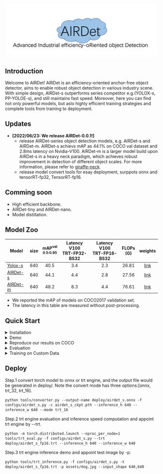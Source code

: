 <div align="center"><img src="assets/airdet.png" width="500"></div>


## Introduction
Welcome to AIRDet! 
AIRDet is an efficiency-oriented anchor-free object detector, aims to enable robust object detection in various industry scene. With simple design, AIRDet-s outperforms series competitor e.g.(YOLOX-s, PP-YOLOE-s), and still maintains fast speed. Moreover, here you can find not only powerful models, but aslo highly efficient training strategies and complete tools from training to deployment.  

## Updates
-  **[2022/06/23: We release  AIRDet-0.0.1!]**
    * release AIRDet-series object detection models, e.g. AIRDet-s and AIRDet-m. AIRDet-s achievs mAP as 44.1% on COCO val dataset and 2.8ms latency on Nvidia-V100. AIRDet-m is a larger model build upon AIRDet-s in a heavy neck paradigm, which achieves robust improvement in detection of different object scales. For more information, please refer to [giraffe-neck](https://arxiv.org/abs/2202.04256).
    * release model convert tools for esay deployment, surppots onnx and tensorRT-fp32, TensorRT-fp16.

## Comming soon
- High efficient backbone.
- AIRDet-tiny and AIRDet-nano.
- Model distillation. 


## Model Zoo
|Model |size |mAP<sup>val<br>0.5:0.95 | Latency V100<br>TRT-FP32-BS32| Latency V100<br>TRT-FP16-BS32| FLOPs<br>(G)| weights |
| ------        |:---: | :---:     |:---:|:---: | :---: | :----: |
|[Yolox-s](./configs/yolox_s.py)   | 640 | 40.5 | 3.4 | 2.3 | 26.81 | [link]() |
|[AIRDet-s](./configs/airdet_s.py) | 640 | 44.1 | 4.4 | 2.8 | 27.56 | [link]() |
|[AIRDet-m](./configs/airdet_m.py) | 640 | 48.2 | 8.3 | 4.4 | 76.61 | [link]() |

- We reported the mAP of models on COCO2017 validation set.
- The latency in this table are measured without post-processing.

## Quick Start

<details>
<summary>Installation</summary>

Step1. Install AIRDet.
```shell
git clone https://github.com/tinyvision/AIRDet.git
cd AIRDet/
conda create -n AIRDet python=3.7 -y
conda activate AIRDet
conda install pytorch==1.7.0 torchvision==0.8.0 torchaudio==0.7.0 cudatoolkit=10.2 -c pytorch
pip install -r requirements.txt
export PYTHONPATH=$PWD:$PYTHONPATH
```
Step2. Install [pycocotools](https://github.com/cocodataset/cocoapi).

```shell
pip3 install cython; 
pip3 install 'git+https://github.com/cocodataset/cocoapi.git#subdirectory=PythonAPI'
```
</details>

<details>
<summary>Demo</summary>

Step1. Download a pretrained model from the benchmark table, e.g. airdet-s.

Step2. Use -f(config filename) to specify your detector's config. For example:
```shell
python tools/demo.py -f configs/airdet_s.py --ckpt /path/to/your/airdet_s.pth --path assets/dog.jpg
```
</details>

<details>
<summary>Reproduce our results on COCO</summary>

Step1. Prepare COCO dataset
```shell
cd <AIRDet Home>
ln -s /path/to/your/coco ./datasets/coco
```

Step 2. Reproduce our results on COCO by specifying -f(config filename)
```shell
python -m torch.distributed.launch --nproc_per_node=8 tools/train.py -f configs/airdet_s.py
```
</details>

<details>
<summary>Evaluation</summary>

```shell
python -m torch.distributed.launch --nproc_per_node=8 tools/eval.py -f configs/airdet_s.py --ckpt /path/to/your/airdet_s_ckpt.pth
```
</details>

<details>
<summary> Training on Custom Data </summary>

Step.1 Prepare your own dataset with images and labels. the directory structure should be as follow:

```shell script
BusinessVOC/
    Annotations/
        *.xml
    JPEGImages/
        *.jpg,png,PNG
    ImageSets/
        Main/
            train.txt
            test.txt
            val.txt
```

Step.2 Write the corresponding Train/Eval Dataset Path.
```shell script
self.dataset.train_ann = ("VOC_train",)
self.dataset.val_ann = ("VOC_val")
self.dataset.data_dir = 'datasets'
self.dataset.data_list = {
    "VOC_train": {
        "data_dir": "BusinessVOC/",
        "split": "train"
    },
    "VOC_val": {
        "data_dir": "BusinessVOC/",
        "split": "val"
    }, 
}

self.dataset.class2id = {
    'class_name1': 1,
    'class_name2': 2,
    'class_name3': 3,
}
self.model.head.num_classes = len(self.dataset.class2id.keys())
```

Step.3 Write your own `get_data` method:
```shell script
def get_data(self, name):
     data_dir = self.dataset.data_dir

     if name not in self.dataset.data_list:
         return None
     
     attrs = self.dataset.data_list[name]
     args = dict(
         data_dir = os.path.join(data_dir, attrs['data_dir']),
         split = attrs['split'],
         CLASS2ID = self.dataset.class2id,
     )
     return dict(
         factory="CustomVocDataset",
         args = args,
     )
```

Step.4 Put your dataset under `$LightVision_DIR/datasets`.
```shell script
ln -s /path/to/your/BusinessVOC/ ./datasets/BusinessVOC/
```

Step.5 Create your config file to control everything, including model setting, training setting, and test setting.
</details>

## Deploy

Step.1 convert torch model to onnx or trt engine, and the output file would be generated in deploy/. Note the convert mode has three options:[onnx, trt_32, trt_16].
```shell script
python tools/converter.py --output-name deploy/airdet_s.onnx -f configs/airdet_s.py -c airdet_s_ckpt.pth --inference_h 640 --inference_w 640 --mode trt_16
```

Step.2 trt engine evaluation and inference speed computation and appoint trt engine by --trt.
```shell script
python -m torch.distributed.launch --nproc_per_node=1 tools/trt_eval.py -f configs/airdet_s.py --trt deploy/airdet_s_fp16.trt --inference_h 640 --inference_w 640
```

Step.3 trt engine inference demo and appoint test image by -p.
```shell script
python tools/trt_inference.py -f configs/airdet_s.py -t deploy/airdet_s_fp16.trt -p assets/dog.jpg --input_shape 640,640
```

